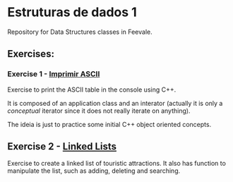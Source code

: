 # Estruturas de dados 1
Repository for Data Structures classes in Feevale. 

## Exercises: 

### Exercise 1 - [Imprimir ASCII](/Imprimir-ASCII)
Exercise to print the ASCII table in the console using C++. 

It is composed of an application class and an interator (actually it is only a *conceptual* iterator since it does not really iterate on anything). 

The ideia is just to practice some initial C++ object oriented concepts. 

## Exercise 2 - [Linked Lists](/Tourist-Attractions-List)
Exercise to create a linked list of touristic attractions. It also has function to manipulate the list, such as adding, deleting and searching. 
